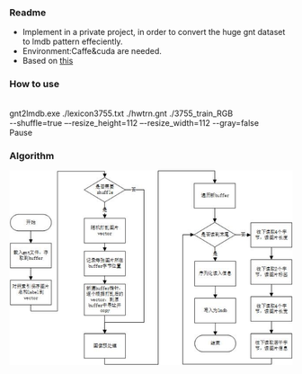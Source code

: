 <h3>Readme</h3>
<ul>
<li>Implement in a private project, in order to convert the huge gnt dataset to lmdb pattern effeciently.</li>
<li>Environment:Caffe&cuda are needed.</li>
<li>Based on <a href="http://www.p-chao.com/2016-05-05/caffe%E7%9A%84%E5%9B%BE%E5%83%8F%E8%BD%AC%E6%8D%A2%E5%B7%A5%E5%85%B7convert_imageset%E6%BA%90%E7%A0%81%E5%88%86%E6%9E%90/">this</a></li>
</ul>
<h3>How to use</h3>
<br>gnt2lmdb.exe ./lexicon3755.txt ./hwtrn.gnt ./3755_train_RGB
<br>--shuffle=true –-resize_height=112 –-resize_width=112 --gray=false
<br>Pause
<h3>Algorithm</h3>

![Example image2](https://github.com/HuiyanWen/gnt2lmdb/blob/master/1.png)

